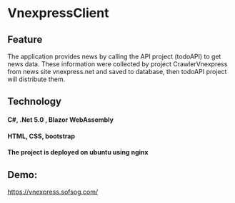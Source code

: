 # VnexpressClient
## Feature
The application provides news by calling the API project (todoAPI) to get news data. These information were collected by project CrawlerVnexpress from news site vnexpress.net and saved to database, then todoAPI project will distribute them.
## Technology
#### C#, .Net 5.0 , Blazor WebAssembly
#### HTML, CSS, bootstrap
#### The project is deployed on ubuntu using nginx
## Demo:
https://vnexpress.sofsog.com/
